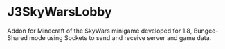 # J3SkyWarsLobby
Addon for Minecraft of the SkyWars minigame developed for 1.8, Bungee-Shared mode using Sockets to send and receive server and game data.
